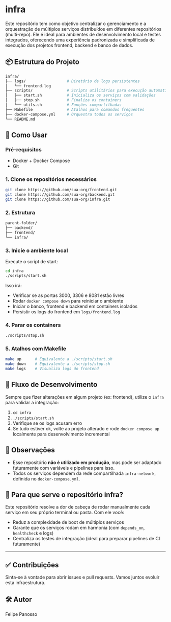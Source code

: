 # infra

Este repositório tem como objetivo centralizar o gerenciamento e a orquestração de múltiplos serviços distribuídos em diferentes repositórios (multi-repo). Ele é ideal para ambientes de desenvolvimento local e testes integrados, oferecendo uma experiência padronizada e simplificada de execução dos projetos frontend, backend e banco de dados.

## 📦 Estrutura do Projeto

```bash
infra/
├── logs/                  # Diretório de logs persistentes
│   └── frontend.log
├── scripts/               # Scripts utilitários para execução automatizada
│   ├── start.sh           # Inicializa os serviços com validações
│   ├── stop.sh            # Finaliza os containers
│   └── utils.sh           # Funções compartilhadas
├── Makefile               # Atalhos para comandos frequentes
├── docker-compose.yml     # Orquestra todos os serviços
└── README.md
```

## 🚀 Como Usar

### Pré-requisitos
- Docker + Docker Compose
- Git

### 1. Clone os repositórios necessários

```bash
git clone https://github.com/sua-org/frontend.git
git clone https://github.com/sua-org/backend.git
git clone https://github.com/sua-org/infra.git
```

### 2. Estrutura 

```bash
parent-folder/
├── backend/
├── frontend/
└── infra/
```

### 3. Inicie o ambiente local
Execute o script de start:

```bash
cd infra
./scripts/start.sh
```

Isso irá:
- Verificar se as portas 3000, 3306 e 8081 estão livres
- Rodar `docker compose down` para reiniciar o ambiente
- Iniciar o banco, frontend e backend em containers isolados
- Persistir os logs do frontend em `logs/frontend.log`

### 4. Parar os containers
```bash
./scripts/stop.sh
```

### 5. Atalhos com Makefile

```bash
make up      # Equivalente a ./scripts/start.sh
make down    # Equivalente a ./scripts/stop.sh
make logs    # Visualiza logs do frontend
```

## 🧪 Fluxo de Desenvolvimento

Sempre que fizer alterações em algum projeto (ex: frontend), utilize o `infra` para validar a integração:

1. `cd infra`
2. `./scripts/start.sh`
3. Verifique se os logs acusam erro
4. Se tudo estiver ok, volte ao projeto alterado e rode `docker compose up` localmente para desenvolvimento incremental

## 📌 Observações
- Esse repositório **não é utilizado em produção**, mas pode ser adaptado futuramente com variáveis e pipelines para isso.
- Todos os serviços dependem da rede compartilhada `infra-network`, definida no `docker-compose.yml`.

## 🧠 Para que serve o repositório infra?

Este repositório resolve a dor de cabeça de rodar manualmente cada serviço em seu próprio terminal ou pasta. Com ele você:
- Reduz a complexidade de boot de múltiplos serviços
- Garante que os serviços rodam em harmonia (com `depends_on`, `healthcheck` e logs)
- Centraliza os testes de integração (ideal para preparar pipelines de CI futuramente)

---

## ✅ Contribuições
Sinta-se à vontade para abrir issues e pull requests. Vamos juntos evoluir esta infraestrutura.

## 🛠️ Autor
Felipe Panosso

